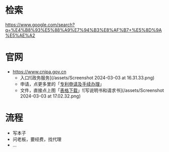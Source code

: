 <!-- ex_nolevel -->
# 检索
https://www.google.com/search?q=%E4%B8%93%E5%88%A9%E7%94%B3%E8%AF%B7+%E5%8D%9A%E5%AE%A2

# 官网
- https://www.cnipa.gov.cn
    - 入口![政务服务](/assets/Screenshot 2024-03-03 at 16.31.33.png)
    - 申请，点更多里的「[专利申请及手续办理](https://tysf.cponline.cnipa.gov.cn/am/#/user/login)」
    - 文件，直接点上图「[表格下载](https://www.cnipa.gov.cn/col/col192/index.html?uid=8599&pageNum=1)」![写说明书和请求书](/assets/Screenshot 2024-03-03 at 17.02.32.png)

# 流程
- 写本子
- 问老板，要经费，找代理
- ...